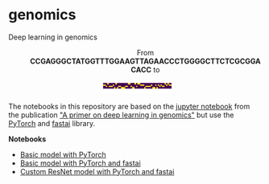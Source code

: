 # genomics
Deep learning in genomics

<dl><dd><p align="center">From <b>CCGAGGGCTATGGTTTGGAAGTTAGAACCCTGGGGCTTCTCGCGGACACC</b> to</p><dd></dl>
<p align="center"><img src="https://github.com/MicPie/genomics/blob/master/seq.png" width=30%></p>

The notebooks in this repository are based on the [jupyter notebook](https://nbviewer.jupyter.org/github/abidlabs/deep-learning-genomics-primer/blob/master/A_Primer_on_Deep_Learning_in_Genomics_Public.ipynb) from the publication ["A primer on deep learning in genomics"](https://www.nature.com/articles/s41588-018-0295-5) but use the [PyTorch](https://pytorch.org) and [fastai](https://www.fast.ai) library.

**Notebooks**
* [Basic model with PyTorch](https://nbviewer.jupyter.org/github/MicPie/genomics/blob/master/DL_Genomics_v8_basic-pytorch.ipynb)
* [Basic model with PyTorch and fastai](https://nbviewer.jupyter.org/github/MicPie/genomics/blob/master/DL_Genomics_v8_basic-fastai.ipynb)
* [Custom ResNet model with PyTorch and fastai](https://nbviewer.jupyter.org/github/MicPie/genomics/blob/master/DL_Genomics_v8_resnet-fastai.ipynb)
